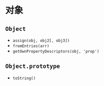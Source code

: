 # 对象
## `Object`
- `assign(obj, obj2[, obj3])`
- `fromEntries(arr)`
- `getOwnPropertyDescriptors(obj, 'prop')`
## `Object.prototype`
- `toString()`